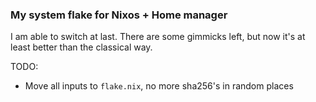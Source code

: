 ### My system flake for Nixos + Home manager

I am able to switch at last. There are some gimmicks left, but now it's at least better than the classical way.

TODO:
- Move all inputs to `flake.nix`, no more sha256's in random places
